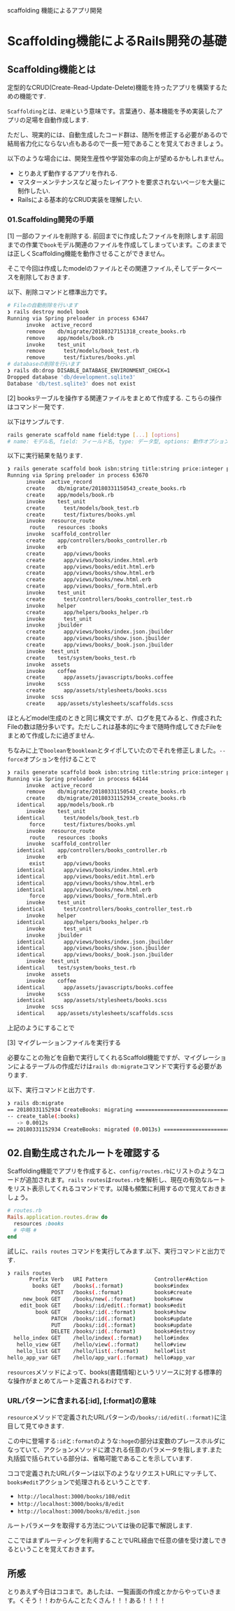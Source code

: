 scaffolding 機能によるアプリ開発

# Scaffolding機能によるRails開発の基礎

## Scaffolding機能とは

定型的なCRUD(Create-Read-Update-Delete)機能を持ったアプリを構築するための機能です.

`Scaffolding`とは、`足場`という意味です。言葉通り、基本機能を予め実装したアプリの足場を自動作成します.

ただし、現実的には、自動生成したコード群は、随所を修正する必要があるので結局省力化にならない点もあるので一長一短であることを覚えておきましょう。

以下のような場合には、開発生産性や学習効率の向上が望めるかもしれません。

- とりあえず動作するアプリを作れる.
- マスターメンテナンスなど凝ったレイアウトを要求されないページを大量に制作したい.
- Railsによる基本的なCRUD実装を理解したい.

### 01.Scaffolding開発の手順

[1] 一部のファイルを削除する.
前回までに作成したファイルを削除します.前回までの作業で`book`モデル関連のファイルを作成してしまっています。このままでは正しくScaffolding機能を動作させることができません。

そこで今回は作成したmodelのファイルとその関連ファイル,そしてデータベースを削除しておきます.

以下、削除コマンドと標準出力です。

```sh
# Fileの自動削除を行います
❯ rails destroy model book
Running via Spring preloader in process 63447
      invoke  active_record
      remove    db/migrate/20180327151318_create_books.rb
      remove    app/models/book.rb
      invoke    test_unit
      remove      test/models/book_test.rb
      remove      test/fixtures/books.yml
# databaseの削除を行います
❯ rails db:drop DISABLE_DATABASE_ENVIRONMENT_CHECK=1
Dropped database 'db/development.sqlite3'
Database 'db/test.sqlite3' does not exist
```

[2] booksテーブルを操作する関連ファイルをまとめて作成する.
こちらの操作はコマンド一発です.

以下はサンプルです.

```sh
rails generate scaffold name field:type [...] [options]
# name: モデル名, field: フィールド名, type: データ型, options: 動作オプション
```

以下に実行結果を貼ります.

```sh
❯ rails generate scaffold book isbn:string title:string price:integer publish:string published:date dl:booklean
Running via Spring preloader in process 63670
      invoke  active_record
      create    db/migrate/20180331150543_create_books.rb
      create    app/models/book.rb
      invoke    test_unit
      create      test/models/book_test.rb
      create      test/fixtures/books.yml
      invoke  resource_route
       route    resources :books
      invoke  scaffold_controller
      create    app/controllers/books_controller.rb
      invoke    erb
      create      app/views/books
      create      app/views/books/index.html.erb
      create      app/views/books/edit.html.erb
      create      app/views/books/show.html.erb
      create      app/views/books/new.html.erb
      create      app/views/books/_form.html.erb
      invoke    test_unit
      create      test/controllers/books_controller_test.rb
      invoke    helper
      create      app/helpers/books_helper.rb
      invoke      test_unit
      invoke    jbuilder
      create      app/views/books/index.json.jbuilder
      create      app/views/books/show.json.jbuilder
      create      app/views/books/_book.json.jbuilder
      invoke  test_unit
      create    test/system/books_test.rb
      invoke  assets
      invoke    coffee
      create      app/assets/javascripts/books.coffee
      invoke    scss
      create      app/assets/stylesheets/books.scss
      invoke  scss
      create    app/assets/stylesheets/scaffolds.scss
```

ほとんどmodel生成のときと同じ構文です.が、ログを見てみると、作成されたFileの数は随分多いです。ただしこれは基本的に今まで随時作成してきたFileをまとめて作成したに過ぎません.

ちなみに上で`boolean`を`booklean`とタイポしていたのでそれを修正しました。`--force`オプションを付けることで

```sh
❯ rails generate scaffold book isbn:string title:string price:integer publish:string published:date dl:boolean --force
Running via Spring preloader in process 64144
      invoke  active_record
      remove    db/migrate/20180331150543_create_books.rb
      create    db/migrate/20180331152934_create_books.rb
   identical    app/models/book.rb
      invoke    test_unit
   identical      test/models/book_test.rb
       force      test/fixtures/books.yml
      invoke  resource_route
       route    resources :books
      invoke  scaffold_controller
   identical    app/controllers/books_controller.rb
      invoke    erb
       exist      app/views/books
   identical      app/views/books/index.html.erb
   identical      app/views/books/edit.html.erb
   identical      app/views/books/show.html.erb
   identical      app/views/books/new.html.erb
       force      app/views/books/_form.html.erb
      invoke    test_unit
   identical      test/controllers/books_controller_test.rb
      invoke    helper
   identical      app/helpers/books_helper.rb
      invoke      test_unit
      invoke    jbuilder
   identical      app/views/books/index.json.jbuilder
   identical      app/views/books/show.json.jbuilder
   identical      app/views/books/_book.json.jbuilder
      invoke  test_unit
   identical    test/system/books_test.rb
      invoke  assets
      invoke    coffee
   identical      app/assets/javascripts/books.coffee
      invoke    scss
   identical      app/assets/stylesheets/books.scss
      invoke  scss
   identical    app/assets/stylesheets/scaffolds.scss
```

上記のようにすることで

[3] マイグレーションファイルを実行する

必要なことの殆どを自動で実行してくれるScaffold機能ですが、マイグレーションによるテーブルの作成だけは`rails db:migrate`コマンドで実行する必要があります.

以下、実行コマンドと出力です.

```sh
❯ rails db:migrate
== 20180331152934 CreateBooks: migrating ======================================
-- create_table(:books)
   -> 0.0012s
== 20180331152934 CreateBooks: migrated (0.0013s) =============================
```

## 02.自動生成されたルートを確認する

Scaffolding機能でアプリを作成すると、`config/routes.rb`にリストのようなコードが追加されます。`rails routes`は`routes.rb`を解析し、現在の有効なルートをリスト表示してくれるコマンドです。以降も頻繁に利用するので覚えておきましょう。

```ruby
# routes.rb
Rails.application.routes.draw do
  resources :books
  # 中略 #
end
```

試しに、`rails routes` コマンドを実行してみます.以下、実行コマンドと出力です.

```sh
❯ rails routes
       Prefix Verb   URI Pattern               Controller#Action
        books GET    /books(.:format)          books#index
              POST   /books(.:format)          books#create
     new_book GET    /books/new(.:format)      books#new
    edit_book GET    /books/:id/edit(.:format) books#edit
         book GET    /books/:id(.:format)      books#show
              PATCH  /books/:id(.:format)      books#update
              PUT    /books/:id(.:format)      books#update
              DELETE /books/:id(.:format)      books#destroy
  hello_index GET    /hello/index(.:format)    hello#index
   hello_view GET    /hello/view(.:format)     hello#view
   hello_list GET    /hello/list(.:format)     hello#list
hello_app_var GET    /hello/app_var(.:format)  hello#app_var
```

`resources`メソッドによって、books(書籍情報)というリソースに対する標準的な操作がまとめてルート定義されるわけです.

### URLパターンに含まれる[:id], [:format]の意味

`resource`メソッドで定義されたURLパターンの`/books/:id/edit(.:format)`に注目して見てゆきます.

この中に登場する`:id`と`:format`のような`:hoge`の部分は変数のプレースホルダになっていて、アクションメソッドに渡される任意のパラメータを指します.また丸括弧で括られている部分は、省略可能であることを示しています.

ココで定義されたURLパターンは以下のようなリクエストURLにマッチして、`books#edit`アクションで処理されるということです.

- `http://localhost:3000/books/108/edit`
- `http://localhost:3000/books/8/edit`
- `http://localhost:3000/books/8/edit.json`

ルートパラメータを取得する方法については後の記事で解説します.

ここではまずルーティングを利用することでURL経由で任意の値を受け渡しできるということを覚えておきます。

## 所感

とりあえず今日はココまで。あしたは、一覧画面の作成とかからやっていきます。くそう！！わからんことたくさん！！！ある！！！！



